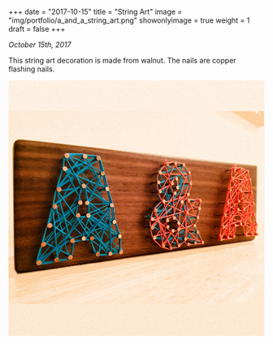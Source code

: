+++
date = "2017-10-15"
title = "String Art"
image = "img/portfolio/a_and_a_string_art.png"
showonlyimage = true
weight = 1
draft = false
+++

*October 15th, 2017*

This string art decoration is made from walnut. The nails are copper flashing nails.

![String Art][1]

[1]: /img/portfolio/a_and_a_string_art.png
